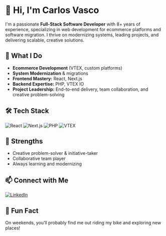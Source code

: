 # 👋 Hi, I'm Carlos Vasco

I'm a passionate **Full-Stack Software Developer** with 8+ years of experience, specializing in web development for ecommerce platforms and software migration. I thrive on modernizing systems, leading projects, and delivering scalable, creative solutions.

## 🚀 What I Do
- **Ecommerce Development** (VTEX, custom platforms)
- **System Modernization** & migrations
- **Frontend Mastery:** React, Next.js
- **Backend Expertise:** PHP, VTEX IO
- **Project Leadership:** End-to-end delivery, team collaboration, and creative problem-solving

## 🛠️ Tech Stack
![React](https://img.shields.io/badge/-React-61dafb?style=flat&logo=react&logoColor=white)
![Next.js](https://img.shields.io/badge/-Next.js-000?style=flat&logo=next.js&logoColor=white)
![PHP](https://img.shields.io/badge/-PHP-777bb4?style=flat&logo=php&logoColor=white)
![VTEX](https://img.shields.io/badge/-VTEX-f71963?style=flat&logo=vtex&logoColor=white)

## 🌟 Strengths
- Creative problem-solver & initiative-taker
- Collaborative team player
- Always learning and modernizing

## 📫 Connect with Me
[![LinkedIn](https://img.shields.io/badge/-Carlos%20Andres%20Vasco-blue?style=flat&logo=linkedin&logoColor=white)](https://www.linkedin.com/in/carlos-andres-vascob9/)

## 🚴 Fun Fact
On weekends, you’ll probably find me out riding my bike and exploring new places!
